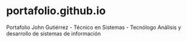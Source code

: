 # portafolio.github.io
Portafolio John Gutiérrez - Técnico en Sistemas - Tecnólogo Análisis y desarrollo de sistemas de información 
